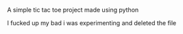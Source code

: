 A simple tic tac toe project made using python

I fucked up my bad  i was experimenting and deleted the file 

